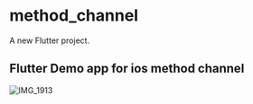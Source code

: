 # method_channel

A new Flutter project.

## Flutter Demo app for ios method channel


![IMG_1913](https://github.com/AshishAcharya083/ios-method-channel/assets/46494866/76da4551-4a22-4862-a52a-9fde182722c7)
